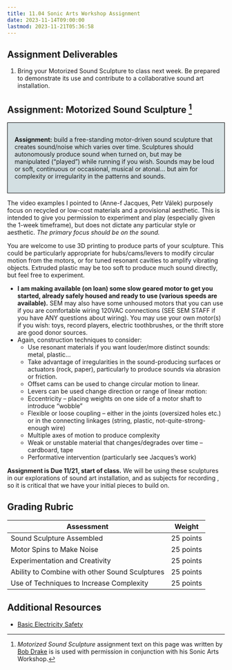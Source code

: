 ```yaml
---
title: 11.04 Sonic Arts Workshop Assignment
date: 2023-11-14T09:00:00
lastmod: 2023-11-21T05:36:58
---
```


## Assignment Deliverables

1. Bring your Motorized Sound Sculpture to class next week. Be prepared to demonstrate its use and contribute to a collaborative sound art installation.

## Assignment: Motorized Sound Sculpture [^1]

<div style="border: 1px solid #000; background: #d3dfe2; padding: 1rem;">

**Assignment:** build a free-standing motor-driven sound sculpture that creates sound/noise which varies over time. Sculptures should autonomously produce sound when turned on, but may be manipulated (“played”) while running if you wish. Sounds may be loud or soft, continuous or occasional, musical or atonal… but aim for complexity or irregularity in the patterns and sounds.

</div>

The video examples I pointed to (Anne-f Jacques, Petr Válek) purposely focus on recycled or low-cost materials and a provisional aesthetic. This is intended to give you permission to experiment and play (especially given the 1-week timeframe), but does not dictate any particular style or aesthetic. _The primary focus should be on the sound._

You are welcome to use 3D printing to produce parts of your sculpture. This could be particularly appropriate for hubs/cams/levers to modify circular motion from the motors, or for tuned resonant cavities to amplify vibrating objects. Extruded plastic may be too soft to produce much sound directly, but feel free to experiment.

- **I am making available (on loan) some slow geared motor to get you started, already safely housed and ready to use (various speeds are available).** SEM may also have some unhoused motors that you can use if you are comfortable wiring 120VAC connections (SEE SEM STAFF if you have ANY questions about wiring). You may use your own motor(s) if you wish: toys, record players, electric toothbrushes, or the thrift store are good donor sources.
- Again, construction techniques to consider:
  - Use resonant materials if you want louder/more distinct sounds: metal, plastic…
  - Take advantage of irregularities in the sound-producing surfaces or actuators (rock, paper), particularly to produce sounds via abrasion or friction.
  - Offset cams can be used to change circular motion to linear.
  - Levers can be used change direction or range of linear motion:
  - Eccentricity – placing weights on one side of a motor shaft to introduce “wobble”
  - Flexible or loose coupling – either in the joints (oversized holes etc.) or in the connecting linkages (string, plastic, not-quite-strong-enough wire)
  - Multiple axes of motion to produce complexity
  - Weak or unstable material that changes/degrades over time – cardboard, tape
  - Performative intervention (particularly see Jacques’s work)

**Assignment is Due 11/21, start of class.** We will be using these sculptures in our explorations of sound art installation, and as subjects for recording , so it is critical that we have your initial pieces to build on.

## Grading Rubric

<div class="responsive-table-markdown">

| Assessment                                     | Weight    |
| ---------------------------------------------- | --------- |
| Sound Sculpture Assembled                      | 25 points |
| Motor Spins to Make Noise                      | 25 points |
| Experimentation and Creativity                 | 25 points |
| Ability to Combine with other Sound Sculptures | 25 points |
| Use of Techniques to Increase Complexity       | 25 points |

</div>

## Additional Resources

- [Basic Electricity Safety](../../../../electronics/electricity-safety.md)

[^1]: _Motorized Sound Sculpture_ assignment text on this page was written by [Bob Drake](https://fluxmonkey.com/) is is used with permission in conjunction with his Sonic Arts Workshop.
